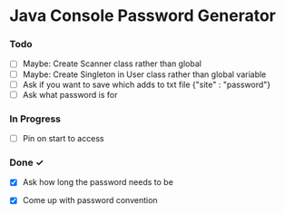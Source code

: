 # Java Console Password Generator

### Todo

- [ ] Maybe: Create Scanner class rather than global  
- [ ] Maybe: Create Singleton in User class rather than global variable  
- [ ] Ask if you want to save which adds to txt file {"site" : "password"}  
- [ ] Ask what password is for  

### In Progress

- [ ] Pin on start to access  

### Done ✓

- [x] Ask how long the password needs to be  
- [x] Come up with password convention  

